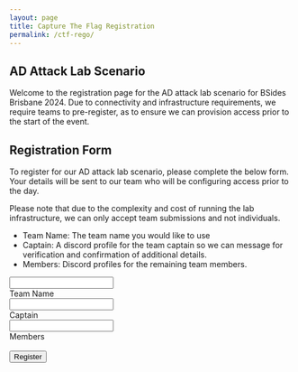 ```yaml
---
layout: page
title: Capture The Flag Registration
permalink: /ctf-rego/
---
```



## AD Attack Lab Scenario
Welcome to the registration page for the AD attack lab scenario for BSides Brisbane 2024. Due to connectivity and infrastructure requirements, we require teams to pre-register, as to ensure we can provision access prior to the start of the event. 

## Registration Form
To register for our AD attack lab scenario, please complete the below form. Your details will be sent to our team who will be configuring access prior to the day. 

Please note that due to the complexity and cost of running the lab infrastructure, we can only accept team submissions and not individuals.

* Team Name: The team name you would like to use
* Captain: A discord profile for the team captain so we can message for verification and confirmation of additional details.
* Members: Discord profiles for the remaining team members.

<div class="form">
    <div class="input-container ic1">
    <input id="team" class="input" type="text" placeholder=" " />
    <div id="tm" class="cut cut-short"></div>
    <label for="team" class="placeholder">Team Name</label>
    </div>
    <div class="input-container ic2">
    <input id="captain" class="input" type="text" placeholder=" " />
    <div id="cpt" class="cut cut-short"></div>
    <label for="captain" class="placeholder">Captain</label>
    </div>
    <div class="input-container ic2">
    <input id="members" class="input" type="text" placeholder=" " />
    <div id="mbr" class="cut cut-short"></div>
    <label for="members" class="placeholder">Members</label>
    </div>
    <br />
    <button class="regobtn" style="vertical-align:middle" onclick="submit()"><span>Register </span></button>
</div>

<script type="text/javascript">

function submit() {
    //const data = { };

    //function handleInput(e){
    //    data[e.name] = e.value;
    //}

let webhook = {
  embeds: [{
    title: "New Form Submission",
    description: "The following details can be used to register a new team for the AD attack lab.",
    timestamp: new Date().toISOString(),
    footer: {
      icon_url: "https://bsidesbrisbane.com/assets/favicon.png",
      text: "Submitted"
    },
    author: {
      name: "BSides Brisbane CTF",
      icon_url: "https://bsidesbrisbane.com/assets/favicon.png"
    },
    fields: [
      {
        name: "Team Name",
        value: document.getElementById("team").value
      },
      {
        name: "Captain",
        value: document.getElementById("captain").value
      },
      {
        name: "Members",
        value: document.getElementById("members").value
      }
    ]
  }]
}
    var xhr = new XMLHttpRequest();
    xhr.onreadystatechange = function () {
        if (xhr.readyState === 4) {
            alert("Thank you for registering");
            setTimeout(window.location="/ctf/", 5000); 
        }
    }
    xhr.open('post', 'https://discord.com/api/webhooks/1094822555627565158/0tsu4Xhe0HgCEMrCUCy7_rgLSGYLmcran183bkjn7nRUCB_zLUFMVQ3awhmtoyD-YEDP', true);
    xhr.setRequestHeader('Content-Type', 'application/json');
    xhr.send(JSON.stringify(webhook)); 
}
</script>
